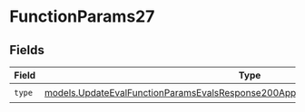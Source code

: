 # FunctionParams27


## Fields

| Field                                                                                                                                                                        | Type                                                                                                                                                                         | Required                                                                                                                                                                     | Description                                                                                                                                                                  |
| ---------------------------------------------------------------------------------------------------------------------------------------------------------------------------- | ---------------------------------------------------------------------------------------------------------------------------------------------------------------------------- | ---------------------------------------------------------------------------------------------------------------------------------------------------------------------------- | ---------------------------------------------------------------------------------------------------------------------------------------------------------------------------- |
| `type`                                                                                                                                                                       | [models.UpdateEvalFunctionParamsEvalsResponse200ApplicationJSONResponseBody527Type](../models/updateevalfunctionparamsevalsresponse200applicationjsonresponsebody527type.md) | :heavy_check_mark:                                                                                                                                                           | N/A                                                                                                                                                                          |